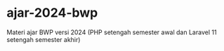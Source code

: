 # ajar-2024-bwp
Materi ajar BWP versi 2024 (PHP setengah semester awal dan Laravel 11 setengah semester akhir)
